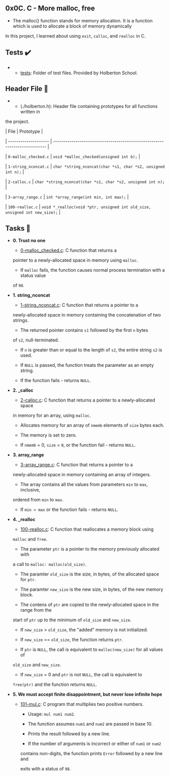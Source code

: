 ## 0x0C. C - More malloc, free

* The malloc() function stands for memory allocation. It is a function which is used to allocate a block of memory dynamically


In this project, I learned about using `exit`, `calloc`, and `realloc` in C.
## Tests :heavy_check_mark:

- * [tests](./tests): Folder of test files. Provided by Holberton School.

## Header File :file_folder:


- * (./holberton.h): Header file containing prototypes for all functions written in

the project.



| File                 | Prototype                                                                  |

| -------------------- | -------------------------------------------------------------------------- |

| `0-malloc_checked.c` | `void *malloc_checked(unsigned int b);`                                    |

| `1-string_nconcat.c` | `char *string_nconcat(char *s1, char *s2, unsigned int n);`                |

| `2-calloc.c`         | `char *string_nconcat(char *s1, char *s2, unsigned int n);`                |

| `3-array_range.c`    | `int *array_range(int min, int max);`                                      |

| `100-realloc.c`      | `void *_realloc(void *ptr, unsigned int old_size, unsigned int new_size);` |



## Tasks :page_with_curl:



* **0. Trust no one**

  * [0-malloc_checked.c](./0-malloc_checked.c): C function that returns a

  pointer to a newly-allocated space in memory using `malloc`.

    * If `malloc` fails, the function causes normal process termination with a status value

    of `98`.



* **1. string_nconcat**

  * [1-string_nconcat.c](./1-string_nconcat.c): C function that returns a pointer to a

  newly-allocated space in memory containing the concatenation of two strings.

    * The returned pointer contains `s1` followed by the first `n` bytes

    of `s2`, null-terminated.

    * If `n` is greater than or equal to the length of `s2`, the entire string `s2` is used.

    * If `NULL` is passed, the function treats the parameter as an empty string.

    * If the function fails - returns `NULL`.



* **2. _calloc**

  * [2-calloc.c](./2-calloc.c): C function that returns a pointer to a newly-allocated space

  in memory for an array, using `malloc`.

    * Allocates memory for an array of `nmemb` elements of `size` bytes each.

    * The memory is set to zero.

    * If `nmemb` = 0, `size` = `0`, or the function fail - returns `NULL`.



* **3. array_range**

  * [3-array_range.c](./3-array_range.c): C function that returns a pointer to a

  newly-allocated space in memory containing an array of integers.

    * The array contains all the values from parameters `min` to `max`, inclusive,

    ordered from `min` to `max`.

    * If `min > max` or the function fails - returns `NULL`.



* **4. _realloc**

  * [100-realloc.c](./100-realloc.c): C function that reallocates a memory block using

  `malloc` and `free`.

    * The parameter `ptr` is a pointer to the memory previously allocated with

    a call to `malloc: malloc(old_size)`.

    * The paramter `old_size` is the size, in bytes, of the allocated space for `ptr`.

    * The paramter `new_size` is the new size, in bytes, of the new memory block.

    * The contens of `ptr` are copied to the newly-allocated space in the range from the

    start of `ptr` up to the minimum of `old_size` and `new_size`.

    * If `new_size` > `old_size`, the "added" memory is not initialized.

    * If `new_size` == `old_size`, the function returns `ptr`.

    * If `ptr` is `NULL`, the call is equivalent to `malloc(new_size)` for all values of

    `old_size` and `new_size`.

    * If `new_size` = 0 and `ptr` is not `NULL`, the call is equivalent to

    `free(ptr)` and the function returns `NULL`.



* **5. We must accept finite disappointment, but never lose infinite hope**

  * [101-mul.c](./101-mul.c): C program that multiplies two positive numbers.

    * Usage: `mul num1 num2`.

    * The function assumes `num1` and `num2` are passed in base 10.

    * Prints the result followed by a new line.

    * If the number of arguments is incorrect or either of `num1` or `num2`

    contains non-digits, the function prints `Error` followed by a new line and

    exits with a status of `98`.

